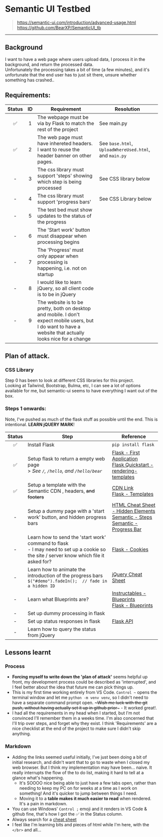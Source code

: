 # Semantic UI Testbed
> https://semantic-ui.com/introduction/advanced-usage.html  
> https://github.com/BearXP/SemanticUI_tb
-----------

## Background
I want to have a web page where users upload data, I process it in the background, and return the processed data.  
Unfortunately the processing takes a bit of time (a few minutes), and it's unfortunate that the end user has to just sit there, unsure whether something has crashed..

## Requirements:
| Status | ID | Requirement | Resolution |
|:--:|:--:|---|---|
| ✅ | 1 | The webpage must be via by Flask to match the rest of the project | See main.py |
| ✅ | 2 | The web page must have inhereted headers. I want to reuse the header banner on other pages. | See `base.html`, `UploadWhereUsed.html`, and `main.py` |
| - | 3 | The css library must support 'steps' showing which step is being processed | See CSS library below |
| - | 4 | The css library must support 'progress bars' | See CSS Library below|
| - | 5 | The test bed must show updates to the status of the progress | |
| - | 6 | The 'Start work' button must disappear when processing begins | |
| - | 7 | The 'Progress' must only appear when processing is happening, i.e. not on startup | |
| - | 8 | I would like to learn jQuery, so all client code is to be in jQuery | |
| - | 9 | The website is to be pretty, both on desktop and mobile. I don't expect mobile users, but I do want to have a website that actually looks nice for a change | |



## Plan of attack.
### CSS Library
Step 0 has been to look at different CSS libraries for this project.  
Looking at Tailwind, Bootstrap, Bulma, etc, I can see a lot of options available for me, but semantic-ui seems to have everything I want out of the box.
### Steps 1 onwards:

Note, I've pushed as much of the flask stuff as possible until the end. This is intentional. **LEARN jQUERY MARK**!

|Status|Step|Reference|
|:---:|---|---|
| ✅ | Install Flask | `pip install flask` |
| ✅ | Setup flask to return a empty web page </br> > *See `/`,  `/hello`, and `/hello/bear`* | [Flask - First Application](https://www.geeksforgeeks.org/flask-creating-first-simple-application/) </br> [Flask Quickstart - rendering-templates](https://flask.palletsprojects.com/en/2.1.x/quickstart/#rendering-templates) |
| ✅ | Setup a template with the Semantic CDN , headers, ~~and footers~~ | [CDN Link](https://semantic-ui.com/introduction/advanced-usage.html#cdn-releases) </br> [Flask - Templates](https://flask.palletsprojects.com/en/2.1.x/tutorial/templates/) |
| - |  Setup a dummy page with a 'start work' button, and hidden progress bars | [HTML Cheat Sheet - Hidden Elements](https://htmlcheatsheet.com/) </br> [Semantic - Steps](https://semantic-ui.com/elements/step.html) </br> [Semantic - Progress Bar](https://semantic-ui.com/modules/progress.html) |
| - | Learn how to send the 'start work' command to flask </br>  - I may need to set up a cookie so the site / server know which file it asked for? | [Flask - Cookies](https://flask.palletsprojects.com/en/2.1.x/quickstart/#cookies) |
| - | Learn how to animate the introduction of the progress bars </br> `$("#demo").fadeIn();  // fade in a hidden ID` | [jQuery Cheat Sheet](https://htmlcheatsheet.com/jquery/) |
| - | Learn what Blueprints are? | [Instructables - Blueprints](https://www.instructables.com/Setting-Up-a-Flask-Application/) </br> [Flask - Blueprints](https://flask.palletsprojects.com/en/2.1.x/tutorial/views/) |
| - | Set up dummy processing in flask |   |
| - | Set up status responses in flask | [Flask API](https://flask.palletsprojects.com/en/2.1.x/quickstart/#apis-with-json) |
| - | Learn how to query the status from jQuery | |

## Lessons learnt
### Process
- **Forcing myself to write down the 'plan of attack'** seems helpful up front, my development process could be described as 'interrupted', and I feel better about the idea that future me can pick things up.
- This is my first time working entirely from VS Code. `Control ~` opens the terminal window and let me `python -m venv venv`, so I didn't need to have a separate command prompt open. ~~~Wish me luck with the git push, without having actually set it up in github prior~~~ - It worked great!.
- I had all the requirements in my head when I started, but I'm not convinced I'll remember them in a weeks time. I'm also concerned that I'll trip over steps, and forget why they exist. I think 'Requirements' are a nice checklist at the end of the project to make sure I didn't skip anything.

### Markdown
- Adding the links seemed useful initially, I've just been doing a bit of initial research, and didn't want that to go to waste when I closed my web browser. But I think my implementation may have been... naive. It really interrupts the flow of the to do list, making it hard to tell at a glance what's happening.
  - It's SOOOO nice being able to just have a few tabs open, rather than needing to keep my PC on for weeks at a time as I work on something! And it's quicker to jump between things I need.
  - Moving it to a **table makes it much easier to read** when rendered. It's a pain in markdown.
- You can use Windows' `Control ;` emoji and it renders in VS Code & github fine, that's how I got the ✅ in the Status column.
- Always search for a [cheat sheet](https://github.com/adam-p/markdown-here/wiki/Markdown-Cheatsheet#links)
- I feel like I'm learning bits and pieces of html while I'm here, with the `</br>` and all...

